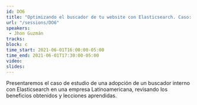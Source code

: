 ```yaml
---
id: DO6
title: "Optimizando el buscador de tu website con Elasticsearch. Caso: El Empleo"
url: "/sessions/DO6"
speakers:
 - Jhon Guzmán
tracks:
block: c
time_start: 2021-06-01T16:00:00-05:00
time_end: 2021-06-01T17:30:00-05:00
video:
slides:
---
```


Presentaremos el caso de estudio de una adopción de un buscador interno con Elasticsearch en una empresa Latinoamericana, revisando los beneficios obtenidos y lecciones aprendidas.
